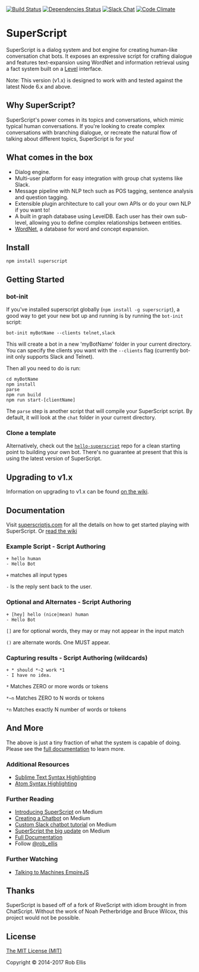 [![Build Status](https://travis-ci.org/superscriptjs/superscript.svg?branch=master)](https://travis-ci.org/superscriptjs/superscript)
[![Dependencies Status](https://david-dm.org/superscriptjs/superscript.svg)](https://david-dm.org/superscriptjs/superscript)
[![Slack Chat](https://superscript-slackin.herokuapp.com/badge.svg)](https://superscript-slackin.herokuapp.com/)
[![Code Climate](https://codeclimate.com/github/silentrob/superscript/badges/gpa.svg)](https://codeclimate.com/github/silentrob/superscript)

# SuperScript

SuperScript is a dialog system and bot engine for creating human-like conversation chat bots. It exposes an expressive script for crafting dialogue and features text-expansion using WordNet and information retrieval using a fact system built on a [Level](https://github.com/Level/level) interface.

Note: This version (v1.x) is designed to work with and tested against the latest Node 6.x and above.

## Why SuperScript?

SuperScript's power comes in its topics and conversations, which mimic typical human conversations. If you're looking to create complex conversations with branching dialogue, or recreate the natural flow of talking about different topics, SuperScript is for you!

## What comes in the box

* Dialog engine.
* Multi-user platform for easy integration with group chat systems like Slack.
* Message pipeline with NLP tech such as POS tagging, sentence analysis and question tagging.
* Extensible plugin architecture to call your own APIs or do your own NLP if you want to!
* A built in graph database using LevelDB. Each user has their own sub-level, allowing you to define complex relationships between entities.
* [WordNet](http://wordnet.princeton.edu/), a database for word and concept expansion.

## Install

    npm install superscript

## Getting Started

### bot-init

If you've installed superscript globally (`npm install -g superscript`), a good way to get your new bot up and running is by running the `bot-init` script:

    bot-init myBotName --clients telnet,slack

This will create a bot in a new 'myBotName' folder in your current directory. You can specify the clients you want with the `--clients` flag (currently bot-init only supports Slack and Telnet).

Then all you need to do is run:

```
cd myBotName
npm install
parse
npm run build
npm run start-[clientName]
```

The `parse` step is another script that will compile your SuperScript script. By default, it will look at the `chat` folder in your current directory.

### Clone a template

Alternatively, check out the [`hello-superscript`](https://github.com/silentrob/hello-superscript) repo for a clean starting point to building your own bot. There's no guarantee at present that this is using the latest version of SuperScript.

## Upgrading to v1.x

Information on upgrading to v1.x can be found [on the wiki](https://github.com/superscriptjs/superscript/wiki/Upgrading-to-v1).

## Documentation

Visit [superscriptjs.com](http://superscriptjs.com) for all the details on how to get started playing with SuperScript. Or [read the wiki](https://github.com/superscriptjs/superscript/wiki)

### Example Script - Script Authoring

    + hello human
    - Hello Bot

`+` matches all input types

`-` Is the reply sent back to the user.


### Optional and Alternates - Script Authoring

    + [hey] hello (nice|mean) human
    - Hello Bot

`[]` are for optional words, they may or may not appear in the input match

`()` are alternate words. One MUST appear.

### Capturing results - Script Authoring (wildcards)

    + * should *~2 work *1
    - I have no idea.

`*` Matches ZERO or more words or tokens

`*~n` Matches ZERO to N words or tokens

`*n` Matches exactly N number of words or tokens


## And More

The above is just a tiny fraction of what the system is capable of doing. Please see the [full documentation](http://superscriptjs.com) to learn more.


### Additional Resources

* [Sublime Text Syntax Highlighting](https://github.com/mariusursache/superscript-sublimetext)
* [Atom Syntax Highlighting](https://github.com/DBozhinovski/language-superscript)

### Further Reading

* [Introducing SuperScript](https://medium.com/@rob_ellis/superscript-ce40e9720bef) on Medium
* [Creating a Chatbot](https://medium.com/@rob_ellis/creating-a-chat-bot-42861e6a2acd) on Medium
* [Custom Slack chatbot tutorial](https://medium.com/@rob_ellis/slack-superscript-rise-of-the-bots-bba8506a043c) on Medium
* [SuperScript the big update](https://medium.com/@rob_ellis/superscript-the-big-update-3fa8099ab89a) on Medium
* [Full Documentation](https://github.com/superscriptjs/superscript/wiki)
* Follow [@rob_ellis](https://twitter.com/rob_ellis)

### Further Watching

* [Talking to Machines EmpireJS](https://www.youtube.com/watch?v=uKqO6HCKSBg)

## Thanks

SuperScript is based off of a fork of RiveScript with idiom brought in from ChatScript. Without the work of Noah Petherbridge and Bruce Wilcox, this project would not be possible.

## License

[The MIT License (MIT)](LICENSE.md)

Copyright © 2014-2017 Rob Ellis
